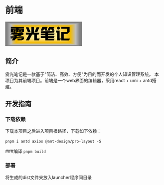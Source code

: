 # 前端
![img.png](../res/Icon.png)

## 简介
雾光笔记是一款基于"简洁、高效、方便"为目的而开发的个人知识管理系统。 
本项目为其前端项目。前端是一个web界面的编辑器，采用react + umi + antd搭建。

## 开发指南
### 下载依赖

下载本项目之后进入项目根路径，下载如下依赖：

`pnpm i antd axios @ant-design/pro-layout -S`

###编译
`pnpm build`


### 部署
将生成的dist文件夹放入launcher程序同目录